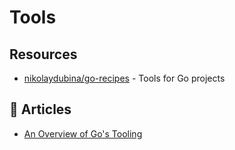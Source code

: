 # Tools

## Resources
- [nikolaydubina/go-recipes](https://github.com/nikolaydubina/go-recipes) - Tools for Go projects

## 📕 Articles
- [An Overview of Go's Tooling](https://www.alexedwards.net/blog/an-overview-of-go-tooling)